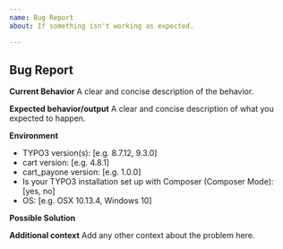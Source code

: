 ```yaml
---
name: Bug Report
about: If something isn't working as expected.

---
```


## Bug Report

**Current Behavior**
A clear and concise description of the behavior.

**Expected behavior/output**
A clear and concise description of what you expected to happen.

**Environment**
- TYPO3 version(s): [e.g. 8.7.12, 9.3.0]
- cart version: [e.g. 4.8.1]
- cart_payone version: [e.g. 1.0.0]
- Is your TYPO3 installation set up with Composer (Composer Mode): [yes, no]
- OS: [e.g. OSX 10.13.4, Windows 10]

**Possible Solution**
<!--- Only if you have suggestions on a fix for the bug. -->

**Additional context**
Add any other context about the problem here.
